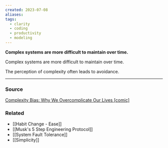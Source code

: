 ```yaml
---
created: 2023-07-08
aliases: 
tags:
  - clarity
  - coding
  - productivity
  - modeling
---
```

**Complex systems are more difficult to maintain over time.**

Complex systems are more difficult to maintain over time.

The perception of complexity often leads to avoidance.

****
### Source

[Complexity Bias: Why We Overcomplicate Our Lives [comic]](https://blog.doist.com/complexity-bias-comic/)

### Related
- [[Habit Change - Ease]] 
- [[Musk's 5 Step Engineering Protocol]] 
- [[System Fault Tolerance]] 
- [[Simplicity]]